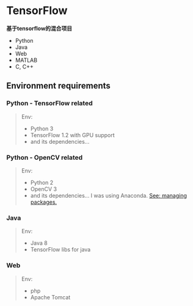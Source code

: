 # TensorFlow
__基于tensorflow的混合项目__  
* Python
* Java
* Web
* MATLAB
* C, C++

## Environment requirements 
### Python - TensorFlow related
>Env:
> * Python 3
> * TensorFlow 1.2 with GPU support
> * and its dependencies...

### Python - OpenCV related
>Env:
> * Python 2
> * OpenCV 3
> * and its dependencies... I was using Anaconda. [See: managing packages.](https://conda.io/docs/using/pkgs.html)

### Java
>Env:
> * Java 8
> * TensorFlow libs for java

### Web
>Env:
> * php
> * Apache Tomcat